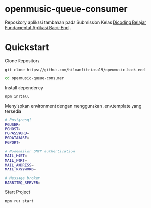 # openmusic-queue-consumer

Repository aplikasi tambahan pada Submission Kelas [Dicoding Belajar Fundamental Aplikasi Back-End](https://www.dicoding.com/academies/271) .

# Quickstart

Clone Repository
```
git clone https://github.com/hilmanfitriana19/openmusic-back-end
```
```bash
cd openmusic-queue-consumer
```

Install dependency
```bash
npm install
```

Menyiapkan environment dengan menggunakan .env.template yang tersedia
```bash
# Postgresql
PGUSER=
PGHOST=
PGPASSWORD=
PGDATABASE=
PGPORT=

# Nodemailer SMTP authentication
MAIL_HOST=
MAIL_PORT=
MAIL_ADDRESS=
MAIL_PASSWORD=

# Message broker
RABBITMQ_SERVER=
```

Start Project
```bash
npm run start
```
